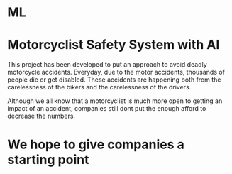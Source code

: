 # ML 
# Motorcyclist Safety System with AI 

This project has been developed to put an approach to avoid deadly motorcycle accidents. Everyday, due to the motor accidents, thousands of people die or get disabled. 
These accidents are happening both from the carelessness of the bikers and the carelessness of the drivers. 

Although we all know that a motorcyclist is much more open to getting an impact of an accident, companies still dont put the enough afford to decrease the numbers.   
# We hope to give companies a starting point



